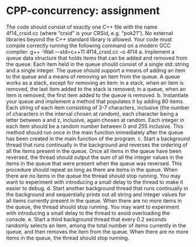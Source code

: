 # CPP-concurrency: assignment

The code should consist of exactly one C++ file with the name 4f14_crsid.cc (where “crsid” is your CRSid, e.g. “pok21”). No external libraries beyond the C++ standard library is allowed. Your code must compile correctly running the following command on a modern GCC compiler:
g++ -Wall –-std=c++11 4f14_crsid.cc –o 4f14
a. Implement a queue data structure that holds items that can be added and removed from the queue. Each item held in the queue should consist of a single std::string and a single integer. The queue should support a means of adding an item to the queue and a means of removing an item from the queue. A queue works as a stack, except for removing an item: in a stack, when an item is removed, the last item added to the stack is removed; in a queue, when an item is removed, the first item added to the queue is removed.
b. Instantiate your queue and implement a method that populates it by adding 80 items. Each string of each item consisting of 3-7 characters, inclusive (the number of characters in the interval chosen at random), each character being a letter between a and z, inclusive, again chosen at random. Each integer in each item should be a random number between 0 and 255 inclusive. This method should run once in the main function immediately after the queue has been created in the main function of the program.
c. Start a background thread that runs continually in the background and reverses the ordering of all the items present in the queue. Once all items in the queue have been reversed, the thread should output the sum of all the integer values in the items in the queue that were present when the queue was reversed. This procedure should repeat as long as there are items in the queue. When there are no items in the queue the thread should stop running. You may want to experiment with introducing a small delay to the thread to make it easier to debug.
d. Start another background thread that runs continually in the background and sequentially prints out all string and integer values for all items currently present in the queue. When there are no more items in the queue, the thread should stop running. You may want to experiment with introducing a small delay to the thread to avoid overloading the console.
e. Start a third background thread that every 0.2 seconds randomly selects an item, among the total number of items currently in the queue, and then removes the item from the queue. When there are no more items in the queue, the thread should stop running.
